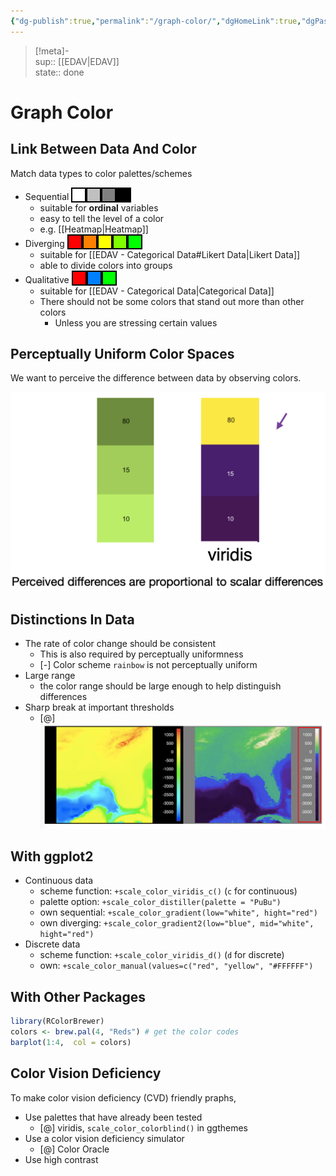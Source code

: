 ```yaml
---
{"dg-publish":true,"permalink":"/graph-color/","dgHomeLink":true,"dgPassFrontmatter":false,"dgShowBacklinks":true,"dgShowLocalGraph":true,"dgShowInlineTitle":true}
---
```


> [!meta]-  
sup:: [[EDAV|EDAV]]  
state:: done  

# Graph Color

## Link Between Data And Color

Match data types to color palettes/schemes

- Sequential <svg width="20" height="20" style="vertical-align: -4px; border:2px solid black "><rect width="20" height="20" style="fill:#FFFFFF"/></svg><svg width="20" height="20" style="vertical-align: -4px; border:2px solid black "><rect width="20" height="20" style="fill:#C0C0C0"/></svg><svg width="20" height="20" style="vertical-align: -4px; border:2px solid black "><rect width="20" height="20" style="fill:#808080"/></svg><svg width="20" height="20" style="vertical-align: -4px; border:2px solid black "><rect width="20" height="20" style="fill:#000000"/></svg>
    - suitable for **ordinal** variables
    - easy to tell the level of a color
    - e.g. [[Heatmap|Heatmap]]
- Diverging <svg width="20" height="20" style="vertical-align: -4px; border:2px solid black "><rect width="20" height="20" style="fill:#FF0000"/></svg><svg width="20" height="20" style="vertical-align: -4px; border:2px solid black "><rect width="20" height="20" style="fill:#FF7F00"/></svg><svg width="20" height="20" style="vertical-align: -4px; border:2px solid black "><rect width="20" height="20" style="fill:#FFFF00"/></svg><svg width="20" height="20" style="vertical-align: -4px; border:2px solid black "><rect width="20" height="20" style="fill:#7FFF00"/></svg><svg width="20" height="20" style="vertical-align: -4px; border:2px solid black "><rect width="20" height="20" style="fill:#00FF00"/></svg>
    - suitable for [[EDAV - Categorical Data#Likert Data|Likert Data]]
    - able to divide colors into groups
- Qualitative <svg width="20" height="20" style="vertical-align: -4px; border:2px solid black "><rect width="20" height="20" style="fill:#FF0000"/></svg><svg width="20" height="20" style="vertical-align: -4px; border:2px solid black "><rect width="20" height="20" style="fill:#007FFF"/></svg><svg width="20" height="20" style="vertical-align: -4px; border:2px solid black "><rect width="20" height="20" style="fill:#00FF00"/></svg>
    - suitable for [[EDAV - Categorical Data|Categorical Data]]
    - There should not be some colors that stand out more than other colors
        - Unless you are stressing certain values

## Perceptually Uniform Color Spaces

We want to perceive the difference between data by observing colors.

![](https://raw.githubusercontent.com/zcysxy/Figurebed/master/img/20221027165208.png)

## Distinctions In Data

- The rate of color change should be consistent
    - This is also required by perceptually uniformness
    - [-] Color scheme `rainbow` is not perceptually uniform
- Large range
    - the color range should be large enough to help distinguish differences
- Sharp break at important thresholds
    - [@] ![](https://raw.githubusercontent.com/zcysxy/Figurebed/master/img/20221027170006.png)

## With ggplot2

- Continuous data
    - scheme function: `+scale_color_viridis_c()` (`c` for continuous)
    - palette option: `+scale_color_distiller(palette = "PuBu")`
    - own sequential: `+scale_color_gradient(low="white", hight="red")`
    - own diverging: `+scale_color_gradient2(low="blue", mid="white", hight="red")`
- Discrete data
    - scheme function: `+scale_color_viridis_d()` (`d` for discrete)
    - own: `+scale_color_manual(values=c("red", "yellow", "#FFFFFF")`

## With Other Packages

```r
library(RColorBrewer)
colors <- brew.pal(4, "Reds") # get the color codes
barplot(1:4,  col = colors)
```

## Color Vision Deficiency

To make color vision deficiency (CVD) friendly praphs,

- Use palettes that have already been tested
    - [@] viridis, `scale_color_colorblind()` in ggthemes
- Use a color vision deficiency simulator
    - [@] Color Oracle
- Use high contrast
